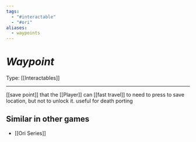 ```yaml
---
tags:
  - "#interactable"
  - "#ori"
aliases:
  - waypoints
---
```

# _Waypoint_

Type: [[Interactables]]

----

[[save point]] that the [[Player]] can [[fast travel]] to
need to press to save location, but not to unlock it. useful for death porting


## Similar in other games

* [[Ori Series]]